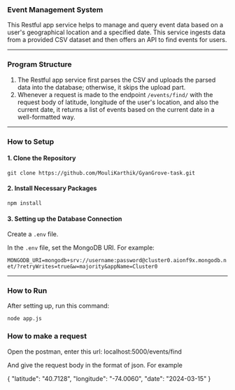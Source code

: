 ### Event Management System

This Restful app service helps to manage and query event data based on a user's geographical location and a specified date. This service ingests data from a provided CSV dataset and then offers an API to find events for users.

---

### Program Structure

1. The Restful app service first parses the CSV and uploads the parsed data into the database; otherwise, it skips the upload part.
2. Whenever a request is made to the endpoint `/events/find/` with the request body of latitude, longitude of the user's location, and also the current date, it returns a list of events based on the current date in a well-formatted way.

---

### How to Setup

#### 1. Clone the Repository

`git clone https://github.com/MouliKarthik/GyanGrove-task.git`


#### 2. Install Necessary Packages

`npm install`


#### 3. Setting up the Database Connection

Create a `.env` file.

In the `.env` file, set the MongoDB URI. For example:

`MONGODB_URI=mongodb+srv://username:password@cluster0.aionf9x.mongodb.net/?retryWrites=true&w=majority&appName=Cluster0`


---

### How to Run

After setting up, run this command:

`node app.js`


### How to make a request
Open the postman, enter this url: localhost:5000/events/find


And give the request body in the format of json. For example

{
    "latitude": "40.7128",
    "longitude": "-74.0060",
    "date": "2024-03-15"
}
